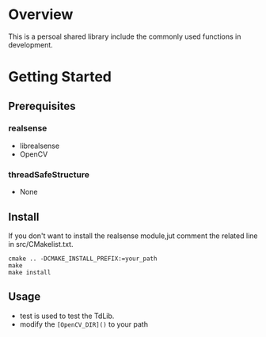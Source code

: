 # Overview
This is a persoal shared library include the commonly used functions in development.
# Getting Started
## Prerequisites
### realsense
- librealsense
- OpenCV
### threadSafeStructure
- None

## Install
If you don't want to install the realsense module,jut comment the related line in src/CMakelist.txt.
```
cmake .. -DCMAKE_INSTALL_PREFIX:=your_path
make 
make install
```
## Usage
- test is used to test the TdLib.
- modify the `[OpenCV_DIR]()` to your path


